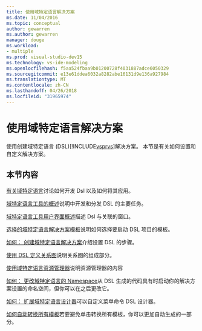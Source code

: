 ```yaml
---
title: 使用域特定语言解决方案
ms.date: 11/04/2016
ms.topic: conceptual
author: gewarren
ms.author: gewarren
manager: douge
ms.workload:
- multiple
ms.prod: visual-studio-dev15
ms.technology: vs-ide-modeling
ms.openlocfilehash: f5aa524fbaa9b01200728f4031887adce6050329
ms.sourcegitcommit: e13e61ddea6032a8282abe16131d9e136a927984
ms.translationtype: MT
ms.contentlocale: zh-CN
ms.lasthandoff: 04/26/2018
ms.locfileid: "31965974"
---
```

# <a name="working-with-domain-specific-language-solutions"></a>使用域特定语言解决方案
使用创建域特定语言 (DSL)[!INCLUDE[vsprvs](../code-quality/includes/vsprvs_md.md)]解决方案。 本节是有关如何设置和自定义解决方案。

## <a name="in-this-section"></a>本节内容
 [有关域特定语言](../modeling/about-domain-specific-languages.md)讨论如何开发 Dsl 以及如何将其应用。

 [域特定语言工具的概述](../modeling/overview-of-domain-specific-language-tools.md)说明中开发和分发 DSL 的主要任务。

 [域特定语言工具用户界面概述](../modeling/overview-of-the-domain-specific-language-tools-user-interface.md)描述 Dsl 与关联的窗口。

 [选择的域特定语言解决方案模板](../modeling/choosing-a-domain-specific-language-solution-template.md)说明如何选择要启动 DSL 项目的模板。

 [如何： 创建域特定语言解决方案](../modeling/how-to-create-a-domain-specific-language-solution.md)介绍设置 DSL 的步骤。

 [使用 DSL 定义关系图](../modeling/working-with-the-dsl-definition-diagram.md)说明关系图的组成部分。

 [使用域特定语言资源管理器](../modeling/working-with-the-domain-specific-language-explorer.md)说明资源管理器的内容

 [如何： 更改域特定语言的 Namespace](../modeling/how-to-change-the-namespace-of-a-domain-specific-language.md)从 DSL 生成的代码具有时启动你的解决方案设置的命名空间，但你可以在之后更改它。

 [如何： 扩展域特定语言设计器](../modeling/how-to-extend-the-domain-specific-language-designer.md)可以自定义菜单命令 DSL 设计器。

 [如何自动转换所有模板](http://msdn.microsoft.com/b63cfe20-fe5e-47cc-9506-59b29bca768a)若要避免单击转换所有模板，你可以更加自动生成的一部分。